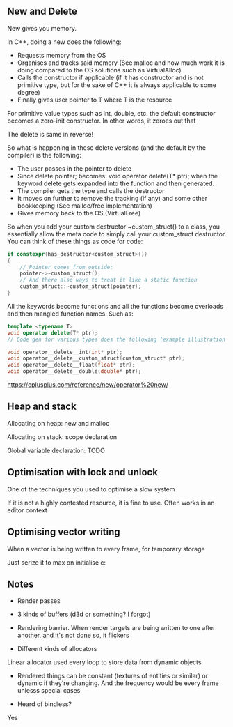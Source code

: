 
## New and Delete

New gives you memory.

In C++, doing a new does the following:

- Requests memory from the OS
- Organises and tracks said memory (See malloc and how much work it is doing compared to the OS solutions such as VirtualAlloc)
- Calls the constructor if applicable (if it has constructor and is not primitive type, but for the sake of C++ it is always applicable to some degree)
- Finally gives user pointer to T where T is the resource

For primitive value types such as int, double, etc. the default constructor becomes a zero-init constructor. In other words, it zeroes out that

The delete is same in reverse!

So what is happening in these delete versions (and the default by the compiler) is the following:

- The user passes in the pointer to delete
- Since delete pointer; becomes: void operator delete(T* ptr); when the keyword delete gets expanded into the function and then generated.
- The compiler gets the type and calls the destructor
- It moves on further to remove the tracking (if any) and some other bookkeeping (See malloc/free implementation)
- Gives memory back to the OS (VirtualFree)

So when you add your custom destructor ~custom_struct() to a class, you essentially allow the meta code to simply call your custom_struct destructor.
You can think of these things as code for code: 

```CPP
if constexpr(has_destructor<custom_struct>()) 
{
    // Pointer comes from outside:
    pointer->~custom_struct();
    // And there also ways to treat it like a static function
    custom_struct::~custom_struct(pointer);
}
```

All the keywords become functions and all the functions become overloads and then mangled function names. Such as:

```CPP
template <typename T>
void operator delete(T* ptr);
// Code gen for various types does the following (example illustration only, different between compilers, etc):

void operator__delete__int(int* ptr);
void operator__delete__custom_struct(custom_struct* ptr);
void operator__delete__float(float* ptr);
void operator__delete__double(double* ptr);
```

https://cplusplus.com/reference/new/operator%20new/

## Heap and stack

Allocating on heap: new and malloc

Allocating on stack: scope declaration

Global variable declaration: TODO

## Optimisation with lock and unlock

One of the techniques you used to optimise a slow system

If it is not a highly contested resource, it is fine to use. Often works in an editor context

## Optimising vector writing

When a vector is being written to every frame, for temporary storage

Just serize it to max on initialise c:

## Notes

- Render passes

- 3 kinds of buffers (d3d or something? I forgot)

- Rendering barrier. When render targets are being written to one after another, and it's not done so, it flickers

- Different kinds of allocators

Linear allocator used every loop to store data from dynamic objects

- Rendered things can be constant (textures of entities or similar) or dynamic if they're changing. And the frequency would be every frame unlesss special cases

- Heard of bindless?

Yes
